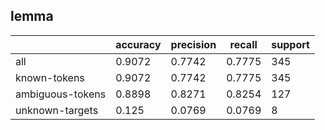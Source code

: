 
## lemma

|                  | accuracy | precision | recall | support |
|------------------|----------|-----------|--------|---------|
| all              | 0.9072   | 0.7742    | 0.7775 | 345     |
| known-tokens     | 0.9072   | 0.7742    | 0.7775 | 345     |
| ambiguous-tokens | 0.8898   | 0.8271    | 0.8254 | 127     |
| unknown-targets  | 0.125    | 0.0769    | 0.0769 | 8       |


